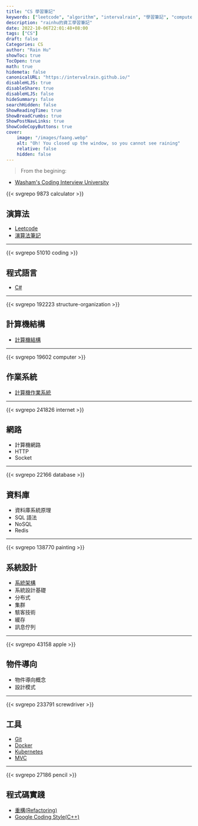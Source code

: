 ```yaml
---
title: "CS 學習筆記"
keywords: ["leetcode", "algorithm", "intervalrain", "學習筆記", "computer science"]
description: "rainhu的資工學習筆記"
date: 2022-10-06T22:01:48+08:00
tags: ["CS"]
draft: false
Categories: CS
author: "Rain Hu"
showToc: true
TocOpen: true
math: true
hidemeta: false
canonicalURL: "https://intervalrain.github.io/"
disableHLJS: true
disableShare: true
disableHLJS: false
hideSummary: false
searchHidden: false
ShowReadingTime: true
ShowBreadCrumbs: true
ShowPostNavLinks: true
ShowCodeCopyButtons: true
cover:
    image: "/images/faang.webp"
    alt: "Oh! You closed up the window, so you cannot see raining"
    relative: false
    hidden: false
---
```


> From the begining: 
+ [Washam's Coding Interview University](/washam)  


{{< svgrepo 9873 calculator >}}
## 演算法
+ [Leetcode](/leetcode)
+ [演算法筆記](/cs/algo)

---
{{< svgrepo 51010 coding >}}
## 程式語言
+ [C#](/csharp/csharp)

---
{{< svgrepo 192223 structure-organization >}}
## 計算機結構
+ [計算機結構](/cs/ca)

---
{{< svgrepo 19602 computer >}}
## 作業系統
+ [計算機作業系統](/cs/os)

---
{{< svgrepo 241826 internet >}}
## 網路
+ 計算機網路
+ HTTP
+ Socket

---
{{< svgrepo 22166 database >}}
## 資料庫
+ 資料庫系統原理
+ SQL 語法
+ NoSQL
+ Redis

---
{{< svgrepo 138770 painting >}}
## 系統設計
+ [系統架構](/hgraca/the-software-architecture-chronicles)
+ 系統設計基礎
+ 分布式
+ 集群
+ 駭客技術
+ 緩存
+ 訊息佇列

---

{{< svgrepo 43158 apple >}}
## 物件導向
+ 物件導向概念
+ 設計模式

---
{{< svgrepo 233791 screwdriver >}}
## 工具
+ [Git](https://www.maxlist.xyz/2018/11/02/git_tutorial/)
+ [Docker](https://ithelp.ithome.com.tw/articles/10199339)
+ [Kubernetes](https://ithelp.ithome.com.tw/users/20103753/ironman/1590)
+ [MVC](https://ithelp.ithome.com.tw/users/20105694/ironman/1329)

---
{{< svgrepo 27186 pencil >}}
## 程式碼實踐
+ [重構(Refactoring)](https://ithelp.ithome.com.tw/users/20102562/ironman/1338)
+ [Google Coding Style(C++)](https://google.github.io/styleguide/cppguide.html)
